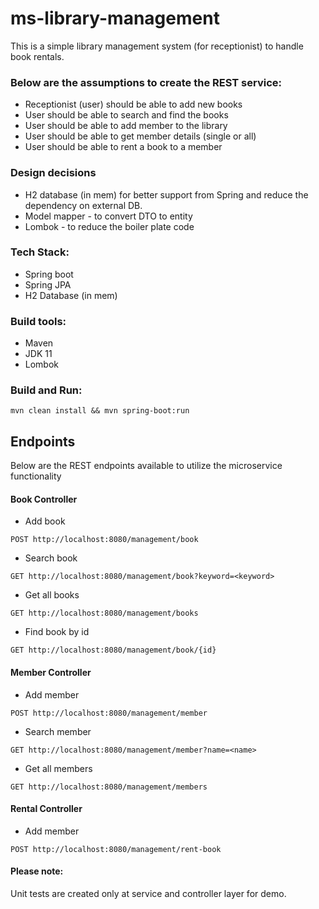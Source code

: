 # ms-library-management

This is a simple library management system (for receptionist) to handle book rentals.

### Below are the assumptions to create the REST service:
 - Receptionist (user) should be able to add new books
 - User should be able to search and find the books
 - User should be able to add member to the library
 - User should be able to get member details (single or all)
 - User should be able to rent a book to a member

### Design decisions
 - H2 database (in mem) for better support from Spring and reduce the dependency on external DB.
 - Model mapper - to convert DTO to entity
 - Lombok - to reduce the boiler plate code

### Tech Stack:
 - Spring boot
 - Spring JPA
 - H2 Database (in mem)

### Build tools:
 - Maven
 - JDK 11
 - Lombok

### Build and Run:

```
mvn clean install && mvn spring-boot:run
```

## Endpoints

Below are the REST endpoints available to utilize the microservice functionality

#### Book Controller
 - Add book
```
POST http://localhost:8080/management/book
```
 - Search book
```
GET http://localhost:8080/management/book?keyword=<keyword>
```
- Get all books
```
GET http://localhost:8080/management/books
```
- Find book by id
```
GET http://localhost:8080/management/book/{id}
```

#### Member Controller
- Add member
```
POST http://localhost:8080/management/member
```
- Search member
```
GET http://localhost:8080/management/member?name=<name>
```
- Get all members
```
GET http://localhost:8080/management/members
```

#### Rental Controller
- Add member
```
POST http://localhost:8080/management/rent-book
```

#### Please note: 
Unit tests are created only at service and controller layer for demo.